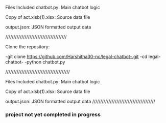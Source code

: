 Files Included
chatbot.py: Main chatbot logic

Copy of act.xlsb(1).xlsx: Source data file

output.json: JSON formatted output data

//////////////////////////////////////


Clone the repository:

-git clone https://github.com/Harshitha30-nc/legal-chatbot-.git
-cd legal-chatbot-
-python chatbot.py


////////////////////////////////////////

Files Included
chatbot.py: Main chatbot logic

Copy of act.xlsb(1).xlsx: Source data file

output.json: JSON formatted output data
 ///////////////////////////////////////

### project not yet completed in progress ###
